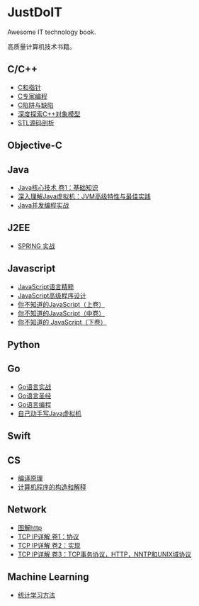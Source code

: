 # JustDoIT
Awesome IT technology book.

高质量计算机技术书籍。
## C/C++
* [C和指针](C&C++/C和指针.pdf)
* [C专家编程](C&C++/C专家编程.pdf)
* [C陷阱与缺陷](C&C++/C陷阱与缺陷.pdf)
* [深度探索C++对象模型](C&C++/深度探索C++对象模型.pdf)
* [STL源码剖析](C&C++/STL源码剖析.pdf)

## Objective-C
## Java
* [Java核心技术 卷1：基础知识](Java/Java核心技术%20卷1.pdf)
* [深入理解Java虚拟机：JVM高级特性与最佳实践](Java/深入理解Java虚拟机：JVM高级特性与最佳实践.pdf)
* [Java并发编程实战](Java/Java并发编程实战.pdf)
## J2EE
* [SPRING 实战](J2EE/SPRING%20实战.pdf)

## Javascript
* [JavaScript语言精粹](Javascript/JavaScript语言精粹.pdf)
* [JavaScript高级程序设计](Javascript/JavaScript高级程序设计.pdf)
* [你不知道的JavaScript（上卷）](Javascript/你不知道的JavaScript（上卷）.pdf)
* [你不知道的JavaScript（中卷）](Javascript/你不知道的JavaScript（中卷）.pdf)
* [你不知道的 JavaScript（下卷）](Javascript/你不知道的JavaScript（下卷）.pdf)

## Python
 
## Go
* [Go语言实战](golang/Go语言实战.pdf)
* [Go语言圣经](golang/Go语言圣经.pdf)
* [Go语言编程](golang/Go语言编程.pdf)
* [自己动手写Java虚拟机](golang/自己动手写Java虚拟机_go.pdf)

## Swift
## CS
* [编译原理](CS/编译原理(龙书).pdf)
* [计算机程序的构造和解释](CS/计算机程序的构造和解释.pdf)

## Network
* [图解http](network/图解http)
* [TCP IP详解 卷1：协议](network/TCP%20IP详解%20卷1：协议.pdf)
* [TCP IP详解 卷2：实现](network/TCP%20IP详解%20卷2：实现.pdf)
* [TCP IP详解 卷3：TCP事务协议，HTTP，NNTP和UNIX域协议](network/TCP%20IP详解%20卷3：TCP事务协议，HTTP，NNTP和UNIX域协议.pdf)


## Machine Learning
* [统计学习方法](MachineLearning/统计学习方法_李航.pdf)